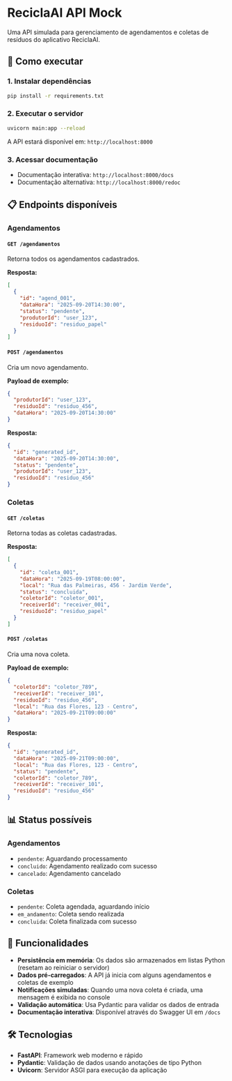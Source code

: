 # ReciclaAI API Mock

Uma API simulada para gerenciamento de agendamentos e coletas de resíduos do aplicativo ReciclaAI.

## 🚀 Como executar

### 1. Instalar dependências
```bash
pip install -r requirements.txt
```

### 2. Executar o servidor
```bash
uvicorn main:app --reload
```

A API estará disponível em: `http://localhost:8000`

### 3. Acessar documentação
- Documentação interativa: `http://localhost:8000/docs`
- Documentação alternativa: `http://localhost:8000/redoc`

## 📋 Endpoints disponíveis

### Agendamentos

#### `GET /agendamentos`
Retorna todos os agendamentos cadastrados.

**Resposta:**
```json
[
  {
    "id": "agend_001",
    "dataHora": "2025-09-20T14:30:00",
    "status": "pendente",
    "produtorId": "user_123",
    "residuoId": "residuo_papel"
  }
]
```

#### `POST /agendamentos`
Cria um novo agendamento.

**Payload de exemplo:**
```json
{
  "produtorId": "user_123",
  "residuoId": "residuo_456",
  "dataHora": "2025-09-20T14:30:00"
}
```

**Resposta:**
```json
{
  "id": "generated_id",
  "dataHora": "2025-09-20T14:30:00",
  "status": "pendente",
  "produtorId": "user_123",
  "residuoId": "residuo_456"
}
```

### Coletas

#### `GET /coletas`
Retorna todas as coletas cadastradas.

**Resposta:**
```json
[
  {
    "id": "coleta_001",
    "dataHora": "2025-09-19T08:00:00",
    "local": "Rua das Palmeiras, 456 - Jardim Verde",
    "status": "concluida",
    "coletorId": "coletor_001",
    "receiverId": "receiver_001",
    "residuoId": "residuo_papel"
  }
]
```

#### `POST /coletas`
Cria uma nova coleta.

**Payload de exemplo:**
```json
{
  "coletorId": "coletor_789",
  "receiverId": "receiver_101",
  "residuoId": "residuo_456",
  "local": "Rua das Flores, 123 - Centro",
  "dataHora": "2025-09-21T09:00:00"
}
```

**Resposta:**
```json
{
  "id": "generated_id",
  "dataHora": "2025-09-21T09:00:00",
  "local": "Rua das Flores, 123 - Centro",
  "status": "pendente",
  "coletorId": "coletor_789",
  "receiverId": "receiver_101",
  "residuoId": "residuo_456"
}
```

## 📊 Status possíveis

### Agendamentos
- `pendente`: Aguardando processamento
- `concluido`: Agendamento realizado com sucesso
- `cancelado`: Agendamento cancelado

### Coletas
- `pendente`: Coleta agendada, aguardando início
- `em_andamento`: Coleta sendo realizada
- `concluida`: Coleta finalizada com sucesso

## 🔔 Funcionalidades

- **Persistência em memória**: Os dados são armazenados em listas Python (resetam ao reiniciar o servidor)
- **Dados pré-carregados**: A API já inicia com alguns agendamentos e coletas de exemplo
- **Notificações simuladas**: Quando uma nova coleta é criada, uma mensagem é exibida no console
- **Validação automática**: Usa Pydantic para validar os dados de entrada
- **Documentação interativa**: Disponível através do Swagger UI em `/docs`

## 🛠️ Tecnologias

- **FastAPI**: Framework web moderno e rápido
- **Pydantic**: Validação de dados usando anotações de tipo Python
- **Uvicorn**: Servidor ASGI para execução da aplicação